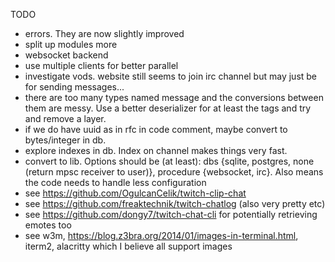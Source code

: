 TODO
- errors. They are now slightly improved
- split up modules more
- websocket backend
- use multiple clients for better parallel
- investigate vods. website still seems to join irc channel but may just be for sending messages...
- there are too many types named message and the conversions between them are messy. Use a better deserializer for at least the tags and try and remove a layer.
- if we do have uuid as in rfc in code comment, maybe convert to bytes/integer in db.
- explore indexes in db. Index on channel makes things very fast.
- convert to lib. Options should be (at least): dbs {sqlite, postgres, none (return mpsc receiver to user)}, procedure {websocket, irc}. Also means the code needs to handle less configuration
- see https://github.com/OgulcanCelik/twitch-clip-chat
- see https://github.com/freaktechnik/twitch-chatlog (also very pretty etc)
- see https://github.com/dongy7/twitch-chat-cli for potentially retrieving emotes too
- see w3m, https://blog.z3bra.org/2014/01/images-in-terminal.html, iterm2, alacritty which I believe all support images
